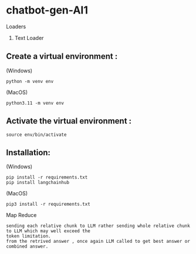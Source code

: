 # chatbot-gen-AI1

Loaders
1. Text Loader

## Create a virtual environment :

(Windows)
```
python -m venv env
```

(MacOS)
```
python3.11 -m venv env
```

## Activate the virtual environment :

```
source env/bin/activate
```

## Installation:
(Windows)
```
pip install -r requirements.txt
pip install langchainhub
```

(MacOS)

```
pip3 install -r requirements.txt
```

Map Reduce

```
sending each relative chunk to LLM rather sending whole relative chunk to LLM which may well exceed the 
token limitation.
from the retrived answer , once again LLM called to get best answer or combined answer.
```